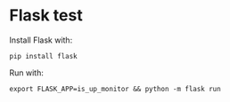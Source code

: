 # Flask test
Install Flask with:

    pip install flask

Run with:

    export FLASK_APP=is_up_monitor && python -m flask run
